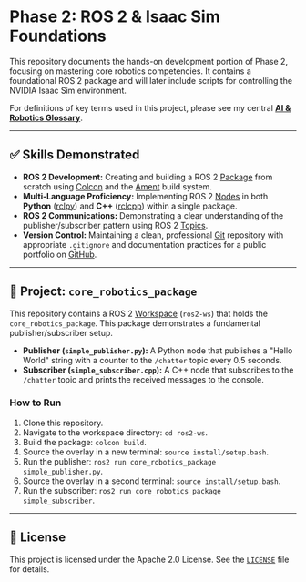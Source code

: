 # Phase 2: ROS 2 & Isaac Sim Foundations

This repository documents the hands-on development portion of Phase 2, focusing on mastering core robotics competencies. It contains a foundational ROS 2 package and will later include scripts for controlling the NVIDIA Isaac Sim environment.

For definitions of key terms used in this project, please see my central **[AI & Robotics Glossary](https://github.com/caaren/phase-0-robotics-glossary/blob/main/GLOSSARY.md)**.

---

## ✅ Skills Demonstrated

-   **ROS 2 Development:** Creating and building a ROS 2 [Package](https://github.com/caaren/phase-0-robotics-glossary/blob/main/GLOSSARY.md#package) from scratch using [Colcon](https://github.com/caaren/phase-0-robotics-glossary/blob/main/GLOSSARY.md#colcon) and the [Ament](https://github.com/caaren/phase-0-robotics-glossary/blob/main/GLOSSARY.md#ament) build system.
-   **Multi-Language Proficiency:** Implementing ROS 2 [Nodes](https://github.com/caaren/phase-0-robotics-glossary/blob/main/GLOSSARY.md#node) in both **Python** ([rclpy](https://github.com/caaren/phase-0-robotics-glossary/blob/main/GLOSSARY.md#rclcpp--rclpy)) and **C++** ([rclcpp](https://github.com/caaren/phase-0-robotics-glossary/blob/main/GLOSSARY.md#rclcpp--rclpy)) within a single package.
-   **ROS 2 Communications:** Demonstrating a clear understanding of the publisher/subscriber pattern using ROS 2 [Topics](https://github.com/caaren/phase-0-robotics-glossary/blob/main/GLOSSARY.md#topic).
-   **Version Control:** Maintaining a clean, professional [Git](https://github.com/caaren/phase-0-robotics-glossary/blob/main/GLOSSARY.md#git) repository with appropriate `.gitignore` and documentation practices for a public portfolio on [GitHub](https://github.com/caaren/phase-0-robotics-glossary/blob/main/GLOSSARY.md#github).

---

## 🚀 Project: `core_robotics_package`

This repository contains a ROS 2 [Workspace](https://github.com/caaren/phase-0-robotics-glossary/blob/main/GLOSSARY.md#workspace) (`ros2-ws`) that holds the `core_robotics_package`. This package demonstrates a fundamental publisher/subscriber setup.

-   **Publisher (`simple_publisher.py`):** A Python node that publishes a "Hello World" string with a counter to the `/chatter` topic every 0.5 seconds.
-   **Subscriber (`simple_subscriber.cpp`):** A C++ node that subscribes to the `/chatter` topic and prints the received messages to the console.

### How to Run

1.  Clone this repository.
2.  Navigate to the workspace directory: `cd ros2-ws`.
3.  Build the package: `colcon build`.
4.  Source the overlay in a new terminal: `source install/setup.bash`.
5.  Run the publisher: `ros2 run core_robotics_package simple_publisher.py`.
6.  Source the overlay in a second terminal: `source install/setup.bash`.
7.  Run the subscriber: `ros2 run core_robotics_package simple_subscriber`.

---

## 📜 License

This project is licensed under the Apache 2.0 License. See the [`LICENSE`](./LICENSE) file for details.